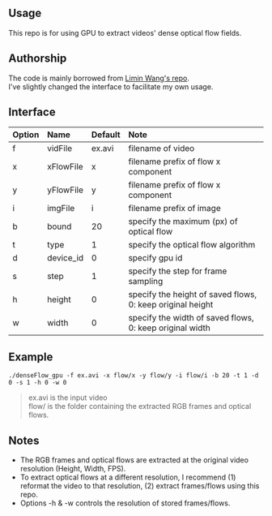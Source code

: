 ## Usage
This repo is for using GPU to extract videos' dense optical flow fields.

## Authorship
The code is mainly borrowed from [Limin Wang's repo](https://github.com/wanglimin/dense_flow).  
I've slightly changed the interface to facilitate my own usage.  

## Interface
Option | Name | Default | Note 
:---   | :--- | :---    | :---
f  | vidFile    | ex.avi  | filename of video
x  | xFlowFile  | x       | filename prefix of flow x component
y  | yFlowFile  | y       | filename prefix of flow x component
i  | imgFile    | i       | filename prefix of image
b  | bound      | 20      | specify the maximum (px) of optical flow
t  | type       | 1       | specify the optical flow algorithm
d  | device_id  | 0       | specify gpu id
s  | step       | 1       | specify the step for frame sampling
h  | height     | 0       | specify the height of saved flows, 0: keep original height
w  | width      | 0       | specify the width of saved flows,  0: keep original width

## Example
```./denseFlow_gpu -f ex.avi -x flow/x -y flow/y -i flow/i -b 20 -t 1 -d 0 -s 1 -h 0 -w 0```
> ex.avi is the input video  
> flow/ is the folder containing the extracted RGB frames and optical flows.

## Notes

* The RGB frames and optical flows are extracted at the original video resolution (Height, Width, FPS).  
* To extract optical flows at a different resolution, I recommend (1) reformat the video to that resolution, (2) extract frames/flows using this repo.
* Options -h & -w controls the resolution of stored frames/flows.


